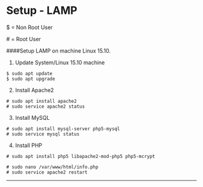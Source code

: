 # Setup - LAMP

$ = Non Root User

&#35; = Root User

####Setup LAMP on machine Linux 15.10.
1. Update System/Linux 15.10 machine 
```
$ sudo apt update
$ sudo apt upgrade
```

2. Install Apache2
```
# sudo apt install apache2 
# sudo service apache2 status
```

3. Install MySQL 
```
# sudo apt install mysql-server php5-mysql	 	
# sudo service mysql status
```
4. Install PHP
```
# sudo apt install php5 libapache2-mod-php5 php5-mcrypt

# sudo nano /var/www/html/info.php
# sudo service apache2 restart
```
----------------------------------------------------------------

